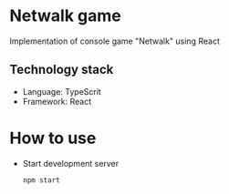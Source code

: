 # Netwalk game
Implementation of console game "Netwalk" using React
## Technology stack
+ Language: TypeScrit
+ Framework: React
# How to use

- Start development server

  ```
  npm start
  ```